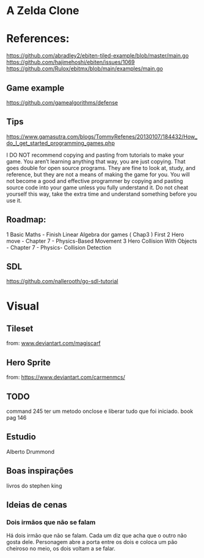 # A Zelda Clone


# References:
https://github.com/abradley2/ebiten-tiled-example/blob/master/main.go
https://github.com/hajimehoshi/ebiten/issues/1069
https://github.com/Rulox/ebitmx/blob/main/examples/main.go

## Game example
https://github.com/gamealgorithms/defense

## Tips
https://www.gamasutra.com/blogs/TommyRefenes/20130107/184432/How_do_I_get_started_programming_games.php

I DO NOT recommend copying and pasting from tutorials to make your game. 
You aren’t learning anything that way, you are just copying. 
That goes double for open source programs. They are fine to look at, study, and reference, 
but they are not a means of making the game for you. You will not become a good and effective 
programmer by copying and pasting source code into your game unless you fully understand it. Do not cheat yourself this way, 
take the extra time and understand something before you use it.

## Roadmap:
1 Basic Maths - Finish Linear Algebra dor games ( Chap3 ) First
2 Hero move - Chapter 7 - Physics-Based Movement
3 Hero Collision With Objects - Chapter 7 - Physics- Collision Detection

## SDL
https://github.com/nallerooth/go-sdl-tutorial

# Visual
## Tileset
from: www.deviantart.com/magiscarf

## Hero Sprite
from: https://www.deviantart.com/carmenmcs/

## TODO
command 245
ter um metodo onclose e liberar tudo que foi iniciado. book pag 146

## Estudio
Alberto Drummond

## Boas inspirações
livros do stephen king

## Ideias de cenas
### Dois irmãos que não se falam
Há dois irmão que não se falam. Cada um diz que acha que o outro não gosta dele.
Personagem abre a porta entre os dois e coloca um pão cheiroso no meio, os dois voltam a se falar.